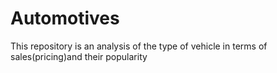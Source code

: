 # Automotives
This repository is an analysis of the type of vehicle in terms of sales(pricing)and their popularity
